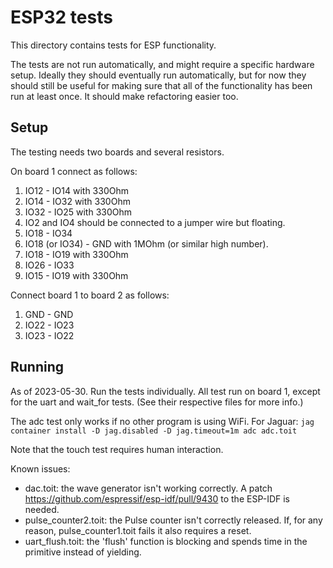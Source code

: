 # ESP32 tests

This directory contains tests for ESP functionality.

The tests are not run automatically, and might require a specific hardware setup.
Ideally they should eventually run automatically, but for now they should still
be useful for making sure that all of the functionality has been run at least
once. It should make refactoring easier too.

## Setup

The testing needs two boards and several resistors.

On board 1 connect as follows:
1. IO12 - IO14 with 330Ohm
2. IO14 - IO32 with 330Ohm
3. IO32 - IO25 with 330Ohm
4. IO2 and IO4 should be connected to a jumper wire but floating.
6. IO18 - IO34
7. IO18 (or IO34) - GND with 1MOhm (or similar high number).
5. IO18 - IO19 with 330Ohm
8. IO26 - IO33
9. IO15 - IO19 with 330Ohm

Connect board 1 to board 2 as follows:
1. GND - GND
2. IO22 - IO23
3. IO23 - IO22

## Running

As of 2023-05-30.
Run the tests individually. All test run on board 1, except for the
uart and wait_for tests. (See their respective files for more info.)

The adc test only works if no other program is using WiFi.
For Jaguar:
`jag container install -D jag.disabled -D jag.timeout=1m adc adc.toit`

Note that the touch test requires human interaction.

Known issues:
- dac.toit: the wave generator isn't working correctly. A patch
  https://github.com/espressif/esp-idf/pull/9430 to the ESP-IDF is needed.
- pulse_counter2.toit: the Pulse counter isn't correctly released. If, for
  any reason, pulse_counter1.toit fails it also requires a reset.
- uart_flush.toit: the 'flush' function is blocking and spends time in the
  primitive instead of yielding.
